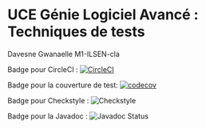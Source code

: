 # UCE Génie Logiciel Avancé : Techniques de tests

Davesne Gwanaelle 
M1-ILSEN-cla


Badge pour CircleCI :
[![CircleCI](https://dl.circleci.com/status-badge/img/gh/GwanaelleDavesne/ceri-m1-techniques-de-test/tree/master.svg?style=svg)](https://dl.circleci.com/status-badge/redirect/gh/GwanaelleDavesne/ceri-m1-techniques-de-test/tree/master)

Badge pour la couverture de test:
[![codecov](https://codecov.io/github/GwanaelleDavesne/ceri-m1-techniques-de-test/graph/badge.svg?token=GV7D682B79)](https://codecov.io/github/GwanaelleDavesne/ceri-m1-techniques-de-test)

Badge pour Checkstyle : 
![Checkstyle](https://img.shields.io/badge/Checkstyle-Passing-brightgreen)

Badge pour la Javadoc :
![Javadoc Status](https://img.shields.io/badge/Javadoc-Generated-brightgreen)



